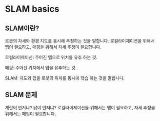 # SLAM basics

## SLAM이란?

로봇의 자세와 환경 지도를 동시에 추정하는 것을 말합니다. 로컬라이제이션을 위해서 맵이 필요하고, 매핑을 위해서 자세 추정이 필요합니다.

로컬라이제이션: 주어진 맵으로 위치를 유추 하는 것.

매핑: 주어진 위치에서 맵을 유추하는 것.

SLAM: 지도와 맵을 로봇의 위치를 동시에 학습 하는 것을 말합니다.

## SLAM 문제

계란이 먼저냐? 닭이 먼저냐? 로컬라이제이션을 위해서는 맵이 필요하고, 자세 추정을 위해서는 매핑이 필요합니다.



